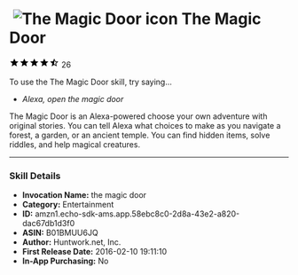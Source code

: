 # &nbsp;<img src="https://github.com/dale3h/alexa-skills-list/raw/master/skills/the-magic-door/B01BMUU6JQ/app_icon" alt="The Magic Door icon" width="36"> The Magic Door
![4.1 stars](../../../images/ic_star_black_18dp_1x.png)![4.1 stars](../../../images/ic_star_black_18dp_1x.png)![4.1 stars](../../../images/ic_star_black_18dp_1x.png)![4.1 stars](../../../images/ic_star_black_18dp_1x.png)![4.1 stars](../../../images/ic_star_half_black_18dp_1x.png) 26

To use the The Magic Door skill, try saying...

* *Alexa, open the magic door*

The Magic Door is an Alexa-powered choose your own adventure with original stories. You can tell Alexa what choices to make as you navigate a forest, a garden, or an ancient temple. You can find hidden items, solve riddles, and help magical creatures.

***

### Skill Details

* **Invocation Name:** the magic door
* **Category:** Entertainment
* **ID:** amzn1.echo-sdk-ams.app.58ebc8c0-2d8a-43e2-a820-dac67db1d3f0
* **ASIN:** B01BMUU6JQ
* **Author:** Huntwork.net, Inc.
* **First Release Date:** 2016-02-10 19:11:10
* **In-App Purchasing:** No
